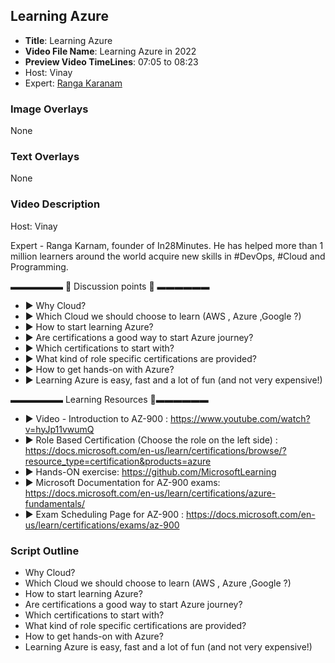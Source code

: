 ##  Learning Azure

- **Title**: Learning Azure
- **Video File Name**: Learning Azure in 2022
- **Preview Video TimeLines**: 07:05 to 08:23
- Host: Vinay
- Expert: [Ranga Karanam](https://in.linkedin.com/in/rangakaranam)


### Image Overlays

None

### Text Overlays

None

### Video Description

Host: Vinay

Expert - Ranga Karnam, founder of In28Minutes. He has helped more than 1 million learners around the world acquire new skills in #DevOps, #Cloud and Programming.

▬▬▬▬▬▬   💎  Discussion points 💎  ▬▬▬▬▬▬ 
- ► Why Cloud?
- ► Which Cloud we should choose to learn (AWS , Azure ,Google ?)
- ► How to start learning Azure?
- ► Are certifications a good way to start Azure journey?
- ► Which certifications to start with?
- ► What kind of role specific certifications are provided?
- ► How to get hands-on with Azure?
- ► Learning Azure is easy, fast and a lot of fun (and not very expensive!)

▬▬▬▬▬▬ Learning Resources 🔗▬▬▬▬▬▬ 

- ► Video - Introduction to AZ-900 : https://www.youtube.com/watch?v=hyJp11vwumQ
- ► Role Based Certification (Choose the role on the left side) : https://docs.microsoft.com/en-us/learn/certifications/browse/?resource_type=certification&products=azure
- ► Hands-ON exercise: https://github.com/MicrosoftLearning
- ► Microsoft Documentation for AZ-900 exams: https://docs.microsoft.com/en-us/learn/certifications/azure-fundamentals/
- ► Exam Scheduling Page for AZ-900 : https://docs.microsoft.com/en-us/learn/certifications/exams/az-900


### Script Outline

- Why Cloud?
- Which Cloud we should choose to learn (AWS , Azure ,Google ?)
- How to start learning Azure?
- Are certifications a good way to start Azure journey?
- Which certifications to start with?
- What kind of role specific certifications are provided?
- How to get hands-on with Azure?
- Learning Azure is easy, fast and a lot of fun (and not very expensive!)
